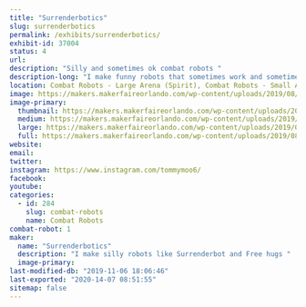 ```yaml
---
title: "Surrenderbotics"
slug: surrenderbotics
permalink: /exhibits/surrenderbotics/
exhibit-id: 37004
status: 4
url: 
description: "Silly and sometimes ok combat robots "
description-long: "I make funny robots that sometimes work and sometimes look funny getting completely exploded. Have snuck onto TV with bots like Surrenderbot and Hand of Time."
location: Combat Robots - Large Arena (Spirit), Combat Robots - Small Arena (Spirit)
image: https://makers.makerfaireorlando.com/wp-content/uploads/2019/08/polebot-1024x764.jpg
image-primary:
  thumbnail: https://makers.makerfaireorlando.com/wp-content/uploads/2019/08/polebot-150x150.jpg
  medium: https://makers.makerfaireorlando.com/wp-content/uploads/2019/08/polebot-300x224.jpg
  large: https://makers.makerfaireorlando.com/wp-content/uploads/2019/08/polebot-1024x764.jpg
  full: https://makers.makerfaireorlando.com/wp-content/uploads/2019/08/polebot.jpg
website: 
email: 
twitter: 
instagram: https://www.instagram.com/tommymoo6/
facebook: 
youtube: 
categories:
  - id: 284
    slug: combat-robots
    name: Combat Robots
combat-robot: 1
maker:
  name: "Surrenderbotics"
  description: "I make silly robots like Surrenderbot and Free hugs "
  image-primary: 
last-modified-db: "2019-11-06 18:06:46"
last-exported: "2020-14-07 08:51:55"
sitemap: false
---
```

